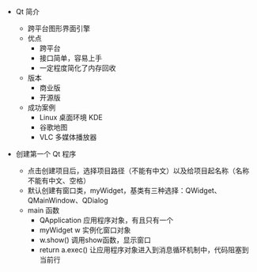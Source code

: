* Qt 简介
    + 跨平台图形界面引擎
    + 优点
        - 跨平台
        - 接口简单，容易上手
        - 一定程度简化了内存回收
    + 版本
        - 商业版
        - 开源版
    + 成功案例
        - Linux 桌面环境 KDE
        - 谷歌地图
        - VLC 多媒体播放器

* 创建第一个 Qt 程序
    + 点击创建项目后，选择项目路径（不能有中文）以及给项目起名称（名称不能有中文、空格）
    + 默认创建有窗口类，myWidget，基类有三种选择：QWidget、QMainWindow、QDialog
    + main 函数
        - QApplication 应用程序对象，有且只有一个
        - myWidget w 实例化窗口对象
        - w.show() 调用show函数，显示窗口
        - return a.exec() 让应用程序对象进入到消息循环机制中，代码阻塞到当前行
